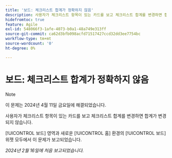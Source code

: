 ```yaml
---
title: '보드: 체크리스트 합계가 정확하지 않음'
description: 사용자가 체크리스트 항목이 있는 카드를 보고 체크리스트 합계를 변경하면 합계가 변경되지 않습니다.
hidefromtoc: true
feature: Agile
exl-id: 548066f3-1afe-4073-b0a1-48a749e313ff
source-git-commit: ca62d3bfb098acfd71517427ccd32dd3ee7754bc
workflow-type: tm+mt
source-wordcount: '0'
ht-degree: 0%

---
```


# 보드: 체크리스트 합계가 정확하지 않음

>[!NOTE]
>
>이 문제는 2024년 4월 11일 금요일에 해결되었습니다.

사용자가 체크리스트 항목이 있는 카드를 보고 체크리스트 합계를 변경하면 합계가 변경되지 않습니다.

[!UICONTROL 보드] 영역과 새로운 [!UICONTROL 홈] 환경의 [!UICONTROL 보드] 위젯 모두에서 이 문제가 보고되었습니다.

_2024년 2월 16일에 처음 보고되었습니다._
